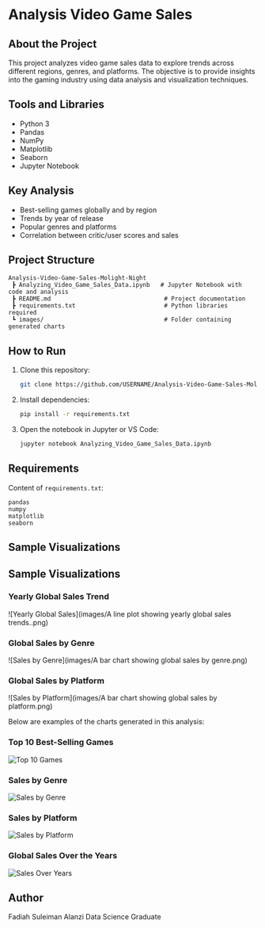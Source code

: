 # Analysis Video Game Sales 

## About the Project
This project analyzes video game sales data to explore trends across different regions, genres, and platforms.
The objective is to provide insights into the gaming industry using data analysis and visualization techniques.

## Tools and Libraries
- Python 3
- Pandas
- NumPy
- Matplotlib
- Seaborn
- Jupyter Notebook

## Key Analysis
- Best-selling games globally and by region
- Trends by year of release
- Popular genres and platforms
- Correlation between critic/user scores and sales

## Project Structure
```
Analysis-Video-Game-Sales-Molight-Night
 ┣ Analyzing_Video_Game_Sales_Data.ipynb   # Jupyter Notebook with code and analysis
 ┣ README.md                                # Project documentation
 ┣ requirements.txt                         # Python libraries required
 ┗ images/                                  # Folder containing generated charts
```

## How to Run
1. Clone this repository:
   ```bash
   git clone https://github.com/USERNAME/Analysis-Video-Game-Sales-Molight-Night.git
   ```
2. Install dependencies:
   ```bash
   pip install -r requirements.txt
   ```
3. Open the notebook in Jupyter or VS Code:
   ```bash
   jupyter notebook Analyzing_Video_Game_Sales_Data.ipynb
   ```

## Requirements
Content of `requirements.txt`:
```
pandas
numpy
matplotlib
seaborn
```

## Sample Visualizations
## Sample Visualizations

### Yearly Global Sales Trend
![Yearly Global Sales](images/A line plot showing yearly global sales trends..png)

### Global Sales by Genre
![Sales by Genre](images/A bar chart showing global sales by genre.png)

### Global Sales by Platform
![Sales by Platform](images/A bar chart showing global sales by platform.png)

Below are examples of the charts generated in this analysis:

### Top 10 Best-Selling Games
![Top 10 Games](images/top10_games.png)

### Sales by Genre
![Sales by Genre](images/sales_by_genre.png)

### Sales by Platform
![Sales by Platform](images/sales_by_platform.png)

### Global Sales Over the Years
![Sales Over Years](images/sales_over_years.png)

## Author
Fadiah Suleiman Alanzi
Data Science Graduate
